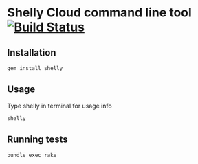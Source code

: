 # Shelly Cloud command line tool [![Build Status](https://secure.travis-ci.org/shellycloud/shelly.png?branch=master)](http://travis-ci.org/shellycloud/shelly)

## Installation

    gem install shelly

## Usage

  Type shelly in terminal for usage info

    shelly

## Running tests

    bundle exec rake
